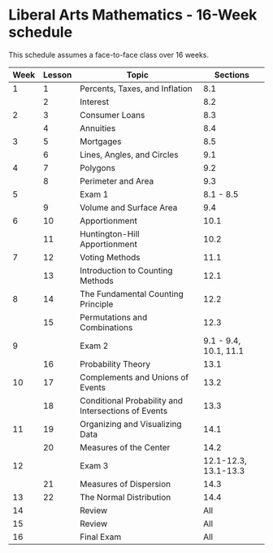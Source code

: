 # Liberal Arts Mathematics - 16-Week schedule

This schedule assumes a face-to-face class over 16 weeks.

|Week | Lesson | Topic | Sections |
|---|---|---|---|
| 1| 1|	Percents, Taxes, and Inflation |8.1|
|  | 2|	Interest |8.2|
| 2| 3|	Consumer Loans |8.3|
|  | 4|	Annuities	|8.4|
|	3| 5|	Mortgages	|8.5|
|	 | 6|	Lines, Angles, and Circles |9.1|
| 4| 7|	Polygons |9.2|
|	 | 8|	Perimeter and Area |9.3|
| 5|  | Exam 1 | 8.1 - 8.5 |
|	 | 9|	Volume and Surface Area	|9.4|
|	6|10|	Apportionment |10.1|
|  |11|	Huntington-Hill Apportionment	|10.2|
|	7|12|	Voting Methods |11.1|
|	 |13|	Introduction to Counting Methods |12.1|
| 8|14|	The Fundamental Counting Principle |12.2|
|	 |15|	Permutations and Combinations |12.3|
| 9|  | Exam 2 |9.1 - 9.4, 10.1, 11.1|
|  |16|	Probability Theory |13.1|
|10|17|	Complements and Unions of Events |13.2|
|  |18|	Conditional Probability and Intersections of Events |13.3|
|11|19|	Organizing and Visualizing Data	|14.1|
|  |20|	Measures of the Center |14.2|
|12|  | Exam 3 |12.1-12.3, 13.1-13.3|
|  |21|	Measures of Dispersion |14.3|
|13|22|	The Normal Distribution |14.4|
|14|  | Review |All|
|15|  | Review |All|
|16|	| Final Exam |All|
